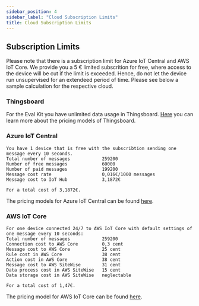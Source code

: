 ```yaml
---
sidebar_position: 4
sidebar_label: "Cloud Subscription Limits"
title: Cloud Subscription Limits
---
```


## Subscription Limits 
Please note that there is a subscription limit for Azure IoT Central and AWS IoT Core. We provide you a 5 € limited subscrition for free, where access to the device will be cut if the limit is exceeded. Hence, do not let the device run unsupervised for an extendeed period of time. Please see below a sample calculation for the respective cloud.

### Thingsboard
For the Eval Kit you have unlimited data usage in Thingsboard. [Here](https://thingsboard.io/pricing/) you can learn more about the pricing models of Thingsboard.

### Azure IoT Central
    You have 1 device that is free with the subscribtion sending one message every 10 seconds.
    Total number of messages            259200
    Number of free messages             60000
    Number of paid messages             199200
    Message cost rate                   0,016€/1000 messages
    Message cost to IoT Hub             3,1872€

    For a total cost of 3,1872€.

The pricing models for Azure IoT Central can be found [here](https://azure.microsoft.com/de-de/pricing/details/iot-central/).

### AWS IoT Core
    For one device connected 24/7 to AWS IoT Core with default settings of one message every 10 seconds:
    Total number of messages            259200
    Connection cost to AWS Core         0,3 cent
    Message cost to AWS Core            25 cent
    Rule cost in AWS Core               38 cent
    Action cost in AWS Core             38 cent
    Message cost to AWS SiteWise        31 cent
    Data process cost in AWS SiteWise   15 cent
    Data storage cost in AWS SiteWise   neglectable
    
    For a total cost of 1,47€.

The pricing model for AWS IoT Core can be found [here](https://aws.amazon.com/iot-core/pricing/).
